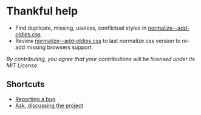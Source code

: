 
# Thankful help

- Find duplicate, missing, useless, conflictual styles in [normalize--add-oldies.css](normalize--add-oldies.css).
- Review [normalize--add-oldies.css](normalize--add-oldies.css) to last normalize.css version to re-add missing browsers support.

*By contributing, you agree that your contributions will be licensed under its MIT License.*

## Shortcuts

- [Reporting a bug](https://github.com/juytter/normalize-oldies.css/issues/new?labels=bug)
- [Ask, discussing the project](https://github.com/juytter/normalize-oldies.css/issues/new?labels=question)

